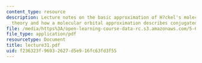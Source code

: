 ```yaml
---
content_type: resource
description: Lecture notes on the basic approximation of H?ckel's molecular orbital
  theory and how a molecular orbital approximation describes conjugated systems.
file: /media/https%3A/open-learning-course-data-rc.s3.amazonaws.com/5-61-physical-chemistry-fall-2007/f236323f96932627d5e916fc63fd3f55_lecture31.pdf
file_type: application/pdf
resourcetype: Document
title: lecture31.pdf
uid: f236323f-9693-2627-d5e9-16fc63fd3f55
---
```

